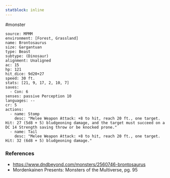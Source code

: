 ```yaml
---
statblock: inline
---
```

 #monster 

```statblock
source: MPMM
environment: [Forest, Grassland]
name: Brontosaurus
size: Gargantuan
type: Beast
subtype: (Dinosaur)
alignment: Unaligned
ac: 15
hp: 121
hit_dice: 9d20+27
speed: 30 ft.
stats: [21, 9, 17, 2, 10, 7]
saves:
  - Con: 6
senses: passive Perception 10
languages: --
cr: 5
actions:
  - name: Stomp
    desc: "Melee Weapon Attack: +8 to hit, reach 20 ft., one target. Hit: 27 (5d8 + 5) bludgeoning damage, and the target must succeed on a DC 14 Strength saving throw or be knocked prone."
  - name: Tail
    desc: "Melee Weapon Attack: +8 to hit, reach 20 ft., one target. Hit: 32 (6d8 + 5) bludgeoning damage."
```

### References

* https://www.dndbeyond.com/monsters/2560746-brontosaurus
* Mordenkainen Presents: Monsters of the Multiverse, pg. 95
